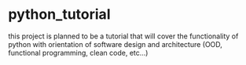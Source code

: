 # python_tutorial
this project is planned to be a tutorial that will cover the functionality of python with orientation of software design and architecture (OOD, functional programming, clean code, etc...)
